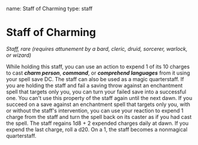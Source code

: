 name: Staff of Charming
type: staff

# Staff of Charming
_Staff, rare (requires attunement by a bard, cleric, druid, sorcerer, warlock, or wizard)_

While holding this staff, you can use an action to expend 1 of its 10 charges to cast **_charm person_**, **_command_**, or **_comprehend languages_** from it using your spell save DC. The staff can also be used as a magic quarterstaff.
If you are holding the staff and fail a saving throw against an enchantment spell that targets only you, you can turn your failed save into a successful one. You can't use this property of the staff again until the next dawn. If you succeed on a save against an enchantment spell that targets only you, with or without the staff's intervention, you can use your reaction to expend 1 charge from the staff and turn the spell back on its caster as if you had cast the spell.
The staff regains 1d8 + 2 expended charges daily at dawn. If you expend the last charge, roll a d20. On a 1, the staff becomes a nonmagical quarterstaff.
